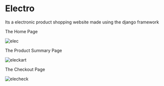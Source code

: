 # Electro
Its a electronic product shopping website made using the django framework

The Home Page

![elec](https://user-images.githubusercontent.com/46229364/59297582-2e414500-8ca6-11e9-872b-83e41275874c.PNG)

The Product Summary Page

![eleckart](https://user-images.githubusercontent.com/46229364/59297862-e2db6680-8ca6-11e9-9c49-e4ec18d053af.PNG)


The Checkout Page


![elecheck](https://user-images.githubusercontent.com/46229364/59297935-0b636080-8ca7-11e9-8f81-b58a95ebd425.PNG)


